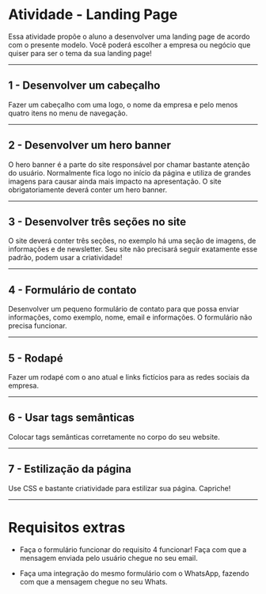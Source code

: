 # Atividade - Landing Page

Essa atividade propõe o aluno a desenvolver uma landing page de acordo com o presente modelo. Você poderá escolher a empresa ou negócio que quiser para ser o tema da sua landing page!


---

## 1 - Desenvolver um cabeçalho


Fazer um cabeçalho com uma logo, o nome da empresa e pelo menos quatro itens no menu de navegação.


---

## 2 - Desenvolver um hero banner


O hero banner é a parte do site responsável por chamar bastante atenção do usuário. Normalmente fica logo no início da página e utiliza de grandes imagens para causar ainda mais impacto na apresentação. O site obrigatoriamente deverá conter um hero banner.


---

## 3 - Desenvolver três seções no site


O site deverá conter três seções, no exemplo há uma seção de imagens, de informações e de newsletter. Seu site não precisará seguir exatamente esse padrão, podem usar a criatividade!


---

## 4 - Formulário de contato


Desenvolver um pequeno formulário de contato para que possa enviar informações, como exemplo, nome, email e informações. O formulário não precisa funcionar.


---

## 5 - Rodapé


Fazer um rodapé com o ano atual e links fictícios para as redes sociais da empresa.


---

## 6 - Usar tags semânticas


Colocar tags semânticas corretamente no corpo do seu website.


---

## 7 - Estilização da página


Use CSS e bastante criatividade para estilizar sua página. Capriche!


---

# Requisitos extras


- Faça o formulário funcionar do requisito 4 funcionar! Faça com que a mensagem enviada pelo usuário chegue no seu email.

- Faça uma integração do mesmo formulário com o WhatsApp, fazendo com que a mensagem chegue no seu Whats.

